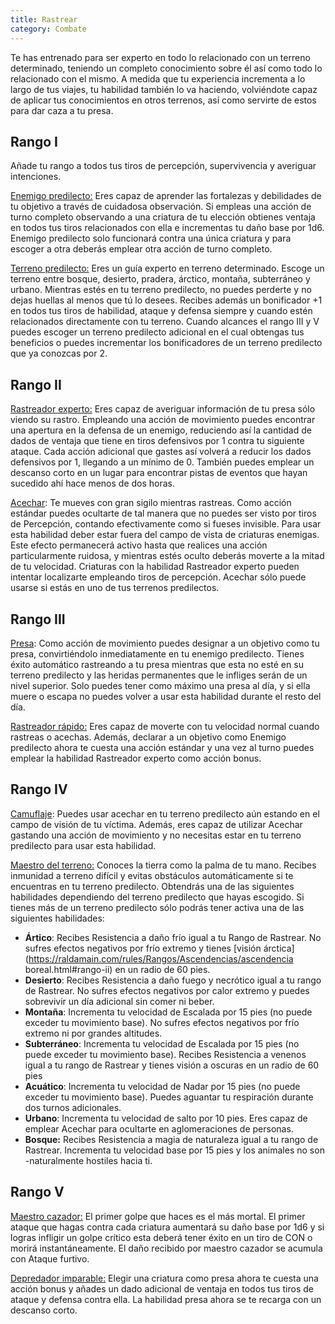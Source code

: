 ```yaml
---
title: Rastrear
category: Combate
---
```


Te has entrenado para ser experto en todo lo relacionado con un terreno determinado, teniendo un completo conocimiento sobre él así como todo lo relacionado con el mismo. A medida que tu experiencia incrementa a lo largo de tus viajes, tu habilidad también lo va haciendo, volviéndote capaz de aplicar tus conocimientos en otros terrenos, así como servirte de estos para dar caza a tu presa.

## Rango I

Añade tu rango a todos tus tiros de percepción, supervivencia y averiguar intenciones.

<u>Enemigo predilecto:</u> Eres capaz de aprender las fortalezas y debilidades de tu objetivo a través de cuidadosa observación. Si empleas una acción de turno completo observando a una criatura de tu elección obtienes ventaja en todos tus tiros relacionados con ella e incrementas tu daño base por 1d6. Enemigo predilecto solo funcionará contra una única criatura y para escoger a otra deberás emplear otra acción de turno completo.

<u>Terreno predilecto:</u> Eres un guía experto en terreno determinado. Escoge un terreno entre bosque, desierto, pradera, árctico, montaña, subterráneo y urbano. Mientras estés en tu terreno predilecto, no puedes perderte y no dejas huellas al menos que tú lo desees. Recibes además un bonificador +1 en todos tus tiros de habilidad, ataque y defensa siempre y cuando estén relacionados directamente con tu terreno. Cuando alcances el rango III y V puedes escoger un terreno predilecto adicional en el cual obtengas tus beneficios o puedes incrementar los bonificadores de un terreno predilecto que ya conozcas por 2.

## Rango II

<u>Rastreador experto:</u> Eres capaz de averiguar información de tu presa sólo viendo su rastro. Empleando una acción de movimiento puedes encontrar una apertura en la defensa de un enemigo, reduciendo así la cantidad de dados de ventaja que tiene en tiros defensivos por 1 contra tu siguiente ataque. Cada acción adicional que gastes así volverá a reducir los dados defensivos por 1, llegando a un mínimo de 0. También puedes emplear un descanso corto en un lugar para encontrar pistas de eventos que hayan sucedido ahí hace menos de dos horas.

<u>Acechar</u>: Te mueves con gran sigilo mientras rastreas. Como acción estándar puedes ocultarte de tal manera que no puedes ser visto por tiros de Percepción, contando efectivamente como si fueses invisible. Para usar esta habilidad deber estar fuera del campo de vista de criaturas enemigas. Este efecto permanecerá activo hasta que realices una acción particularmente ruidosa, y mientras estés oculto deberás moverte a la mitad de tu velocidad. Criaturas con la habilidad Rastreador experto pueden intentar localizarte empleando tiros de percepción. Acechar sólo puede usarse si estás en uno de tus terrenos predilectos.

## Rango III

<u>Presa</u>: Como acción de movimiento puedes designar a un objetivo como tu presa, convirtiéndolo inmediatamente en tu enemigo predilecto. Tienes éxito automático rastreando a tu presa mientras que esta no esté en su terreno predilecto y las heridas permanentes que le infliges serán de un nivel superior. Solo puedes tener como máximo una presa al día, y si ella muere o escapa no puedes volver a usar esta habilidad durante el resto del día.

<u>Rastreador rápido:</u> Eres capaz de moverte con tu velocidad normal cuando rastreas o acechas. Además, declarar a un objetivo como Enemigo predilecto ahora te cuesta una acción estándar y una vez al turno puedes emplear la habilidad Rastreador experto como acción bonus.

## Rango IV

<u>Camuflaje</u>: Puedes usar acechar en tu terreno predilecto aún estando en el campo de visión de tu víctima. Además, eres capaz de utilizar Acechar gastando una acción de movimiento y no necesitas estar en tu terreno predilecto para usar esta habilidad.

<u>Maestro del terreno:</u> Conoces la tierra como la palma de tu mano. Recibes inmunidad a terreno difícil y evitas obstáculos automáticamente si te encuentras en tu terreno predilecto. Obtendrás una de las siguientes habilidades dependiendo del terreno predilecto que hayas escogido. Si tienes más de un terreno predilecto sólo podrás tener activa una de las siguientes habilidades:

- **Ártico**: Recibes Resistencia a daño frío igual a tu Rango de Rastrear. No sufres efectos negativos por frío extremo y tienes [visión árctica](https://raldamain.com/rules/Rangos/Ascendencias/ascendencia boreal.html#rango-ii) en un radio de 60 pies.
- **Desierto**: Recibes Resistencia a daño fuego y necrótico igual a tu rango de Rastrear. No sufres efectos negativos por calor extremo y puedes sobrevivir un día adicional sin comer ni beber. 
- **Montaña**: Incrementa tu velocidad de Escalada por 15 pies (no puede exceder tu movimiento base). No sufres efectos negativos por frío extremo ni por grandes altitudes.
- **Subterráneo**: Incrementa tu velocidad de Escalada por 15 pies (no puede exceder tu movimiento base). Recibes Resistencia a venenos igual a tu rango de Rastrear y tienes visión a oscuras en un radio de 60 pies
- **Acuático**: Incrementa tu velocidad de Nadar por 15 pies (no puede exceder tu movimiento base). Puedes aguantar tu respiración durante dos turnos adicionales.
- **Urbano**: Incrementa tu velocidad de salto por 10 pies. Eres capaz de emplear Acechar para ocultarte en aglomeraciones de personas.
- **Bosque:** Recibes Resistencia a magia de naturaleza igual a tu rango de Rastrear. Incrementa tu velocidad base por 15 pies y los animales no son -naturalmente hostiles hacia ti.

## Rango V 

<u>Maestro cazador:</u> El primer golpe que haces es el más mortal. El primer ataque que hagas contra cada criatura aumentará su daño base por 1d6 y si logras infligir un golpe crítico esta deberá tener éxito en un tiro de CON o morirá instantáneamente. El daño recibido por maestro cazador se acumula con Ataque furtivo.

<u>Depredador imparable:</u> Elegir una criatura como presa ahora te cuesta una acción bonus y añades un dado adicional de ventaja en todos tus tiros de ataque y defensa contra ella. La habilidad presa ahora se te recarga con un descanso corto.